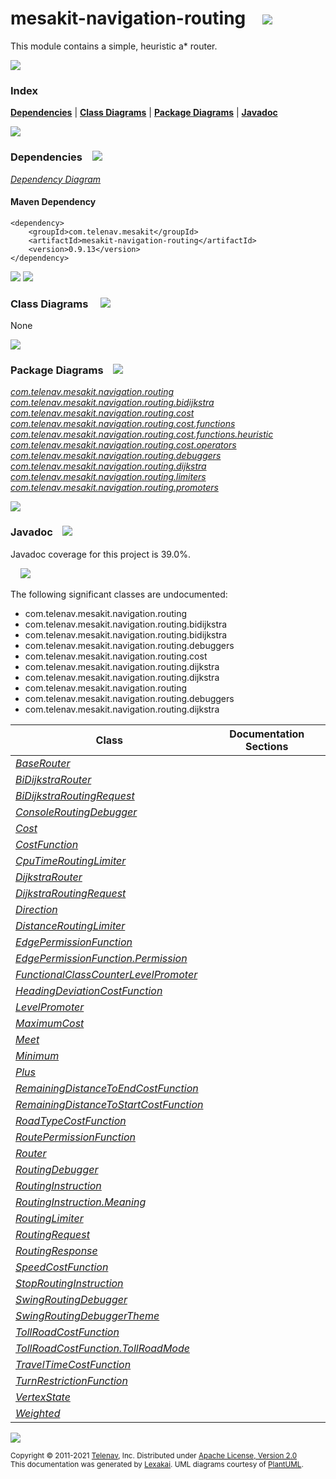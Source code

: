 [//]: # (start-user-text)



[//]: # (end-user-text)

# mesakit-navigation-routing &nbsp;&nbsp; <img src="https://telenav.github.io/telenav-assets/images/icons/branch-32.png" srcset="https://telenav.github.io/telenav-assets/images/icons/branch-32-2x.png 2x"/>

This module contains a simple, heuristic a* router.

<img src="https://telenav.github.io/telenav-assets/images/iconshorizontal-line-512.png" srcset="https://telenav.github.io/telenav-assets/png/separators/horizontal-line-512-2x.png 2x"/>

### Index



[**Dependencies**](#dependencies) | [**Class Diagrams**](#class-diagrams) | [**Package Diagrams**](#package-diagrams) | [**Javadoc**](#javadoc)

<img src="https://telenav.github.io/telenav-assets/images/iconshorizontal-line-512.png" srcset="https://telenav.github.io/telenav-assets/png/separators/horizontal-line-512-2x.png 2x"/>

### Dependencies <a name="dependencies"></a> &nbsp;&nbsp; <img src="https://telenav.github.io/telenav-assets/images/iconsdependencies-32.png" srcset="https://telenav.github.io/telenav-assets/images/iconsdependencies-32-2x.png 2x"/>

[*Dependency Diagram*](https://www.mesakit.org/0.9.13/lexakai/mesakit/mesakit-navigation/routing/documentation/diagrams/dependencies.svg)

#### Maven Dependency

    <dependency>
        <groupId>com.telenav.mesakit</groupId>
        <artifactId>mesakit-navigation-routing</artifactId>
        <version>0.9.13</version>
    </dependency>

<img src="https://telenav.github.io/telenav-assets/images/iconshorizontal-line-128.png" srcset="https://telenav.github.io/telenav-assets/png/separators/horizontal-line-128-2x.png 2x"/>

[//]: # (start-user-text)



[//]: # (end-user-text)

<img src="https://telenav.github.io/telenav-assets/images/iconshorizontal-line-128.png" srcset="https://telenav.github.io/telenav-assets/png/separators/horizontal-line-128-2x.png 2x"/>

### Class Diagrams <a name="class-diagrams"></a> &nbsp; &nbsp; <img src="https://telenav.github.io/telenav-assets/images/iconsdiagram-40.png" srcset="https://telenav.github.io/telenav-assets/images/iconsdiagram-40-2x.png 2x"/>

None

<img src="https://telenav.github.io/telenav-assets/images/iconshorizontal-line-128.png" srcset="https://telenav.github.io/telenav-assets/png/separators/horizontal-line-128-2x.png 2x"/>

### Package Diagrams <a name="package-diagrams"></a> &nbsp;&nbsp; <img src="https://telenav.github.io/telenav-assets/images/iconsbox-32.png" srcset="https://telenav.github.io/telenav-assets/images/iconsbox-32-2x.png 2x"/>

[*com.telenav.mesakit.navigation.routing*](https://www.mesakit.org/0.9.13/lexakai/mesakit/mesakit-navigation/routing/documentation/diagrams/com.telenav.mesakit.navigation.routing.svg)  
[*com.telenav.mesakit.navigation.routing.bidijkstra*](https://www.mesakit.org/0.9.13/lexakai/mesakit/mesakit-navigation/routing/documentation/diagrams/com.telenav.mesakit.navigation.routing.bidijkstra.svg)  
[*com.telenav.mesakit.navigation.routing.cost*](https://www.mesakit.org/0.9.13/lexakai/mesakit/mesakit-navigation/routing/documentation/diagrams/com.telenav.mesakit.navigation.routing.cost.svg)  
[*com.telenav.mesakit.navigation.routing.cost.functions*](https://www.mesakit.org/0.9.13/lexakai/mesakit/mesakit-navigation/routing/documentation/diagrams/com.telenav.mesakit.navigation.routing.cost.functions.svg)  
[*com.telenav.mesakit.navigation.routing.cost.functions.heuristic*](https://www.mesakit.org/0.9.13/lexakai/mesakit/mesakit-navigation/routing/documentation/diagrams/com.telenav.mesakit.navigation.routing.cost.functions.heuristic.svg)  
[*com.telenav.mesakit.navigation.routing.cost.operators*](https://www.mesakit.org/0.9.13/lexakai/mesakit/mesakit-navigation/routing/documentation/diagrams/com.telenav.mesakit.navigation.routing.cost.operators.svg)  
[*com.telenav.mesakit.navigation.routing.debuggers*](https://www.mesakit.org/0.9.13/lexakai/mesakit/mesakit-navigation/routing/documentation/diagrams/com.telenav.mesakit.navigation.routing.debuggers.svg)  
[*com.telenav.mesakit.navigation.routing.dijkstra*](https://www.mesakit.org/0.9.13/lexakai/mesakit/mesakit-navigation/routing/documentation/diagrams/com.telenav.mesakit.navigation.routing.dijkstra.svg)  
[*com.telenav.mesakit.navigation.routing.limiters*](https://www.mesakit.org/0.9.13/lexakai/mesakit/mesakit-navigation/routing/documentation/diagrams/com.telenav.mesakit.navigation.routing.limiters.svg)  
[*com.telenav.mesakit.navigation.routing.promoters*](https://www.mesakit.org/0.9.13/lexakai/mesakit/mesakit-navigation/routing/documentation/diagrams/com.telenav.mesakit.navigation.routing.promoters.svg)

<img src="https://telenav.github.io/telenav-assets/images/iconshorizontal-line-128.png" srcset="https://telenav.github.io/telenav-assets/png/separators/horizontal-line-128-2x.png 2x"/>

### Javadoc <a name="javadoc"></a> &nbsp;&nbsp; <img src="https://telenav.github.io/telenav-assets/images/iconsbooks-32.png" srcset="https://telenav.github.io/telenav-assets/images/iconsbooks-32-2x.png 2x"/>

Javadoc coverage for this project is 39.0%.  
  
&nbsp; &nbsp; <img src="https://telenav.github.io/telenav-assets/meter-40-96.png" srcset="https://telenav.github.io/telenav-assets/meter-40-96-2x.png 2x"/>


The following significant classes are undocumented:  

- com.telenav.mesakit.navigation.routing  
- com.telenav.mesakit.navigation.routing.bidijkstra  
- com.telenav.mesakit.navigation.routing.bidijkstra  
- com.telenav.mesakit.navigation.routing.debuggers  
- com.telenav.mesakit.navigation.routing.cost  
- com.telenav.mesakit.navigation.routing.dijkstra  
- com.telenav.mesakit.navigation.routing.dijkstra  
- com.telenav.mesakit.navigation.routing  
- com.telenav.mesakit.navigation.routing.debuggers  
- com.telenav.mesakit.navigation.routing.dijkstra

| Class | Documentation Sections |
|---|---|
| [*BaseRouter*](https://www.mesakit.org/0.9.13/javadoc/mesakit/mesakit.navigation.routing//////////////////////////////////////////////////.html) |  |  
| [*BiDijkstraRouter*](https://www.mesakit.org/0.9.13/javadoc/mesakit/mesakit.navigation.routing///////////////////////////////////////////////////////////////////.html) |  |  
| [*BiDijkstraRoutingRequest*](https://www.mesakit.org/0.9.13/javadoc/mesakit/mesakit.navigation.routing///////////////////////////////////////////////////////////////////////////.html) |  |  
| [*ConsoleRoutingDebugger*](https://www.mesakit.org/0.9.13/javadoc/mesakit/mesakit.navigation.routing////////////////////////////////////////////////////////////////////////.html) |  |  
| [*Cost*](https://www.mesakit.org/0.9.13/javadoc/mesakit/mesakit.navigation.routing/////////////////////////////////////////////////.html) |  |  
| [*CostFunction*](https://www.mesakit.org/0.9.13/javadoc/mesakit/mesakit.navigation.routing/////////////////////////////////////////////////////////.html) |  |  
| [*CpuTimeRoutingLimiter*](https://www.mesakit.org/0.9.13/javadoc/mesakit/mesakit.navigation.routing//////////////////////////////////////////////////////////////////////.html) |  |  
| [*DijkstraRouter*](https://www.mesakit.org/0.9.13/javadoc/mesakit/mesakit.navigation.routing///////////////////////////////////////////////////////////////.html) |  |  
| [*DijkstraRoutingRequest*](https://www.mesakit.org/0.9.13/javadoc/mesakit/mesakit.navigation.routing///////////////////////////////////////////////////////////////////////.html) |  |  
| [*Direction*](https://www.mesakit.org/0.9.13/javadoc/mesakit/mesakit.navigation.routing//////////////////////////////////////////////////////////.html) |  |  
| [*DistanceRoutingLimiter*](https://www.mesakit.org/0.9.13/javadoc/mesakit/mesakit.navigation.routing///////////////////////////////////////////////////////////////////////.html) |  |  
| [*EdgePermissionFunction*](https://www.mesakit.org/0.9.13/javadoc/mesakit/mesakit.navigation.routing///////////////////////////////////////////////////////////////////.html) |  |  
| [*EdgePermissionFunction.Permission*](https://www.mesakit.org/0.9.13/javadoc/mesakit/mesakit.navigation.routing//////////////////////////////////////////////////////////////////////////////.html) |  |  
| [*FunctionalClassCounterLevelPromoter*](https://www.mesakit.org/0.9.13/javadoc/mesakit/mesakit.navigation.routing/////////////////////////////////////////////////////////////////////////////////////.html) |  |  
| [*HeadingDeviationCostFunction*](https://www.mesakit.org/0.9.13/javadoc/mesakit/mesakit.navigation.routing/////////////////////////////////////////////////////////////////////////////////////////////.html) |  |  
| [*LevelPromoter*](https://www.mesakit.org/0.9.13/javadoc/mesakit/mesakit.navigation.routing/////////////////////////////////////////////////////.html) |  |  
| [*MaximumCost*](https://www.mesakit.org/0.9.13/javadoc/mesakit/mesakit.navigation.routing//////////////////////////////////////////////////////////////////.html) |  |  
| [*Meet*](https://www.mesakit.org/0.9.13/javadoc/mesakit/mesakit.navigation.routing/////////////////////////////////////////////////////.html) |  |  
| [*Minimum*](https://www.mesakit.org/0.9.13/javadoc/mesakit/mesakit.navigation.routing//////////////////////////////////////////////////////////////.html) |  |  
| [*Plus*](https://www.mesakit.org/0.9.13/javadoc/mesakit/mesakit.navigation.routing///////////////////////////////////////////////////////////.html) |  |  
| [*RemainingDistanceToEndCostFunction*](https://www.mesakit.org/0.9.13/javadoc/mesakit/mesakit.navigation.routing///////////////////////////////////////////////////////////////////////////////////////////////////.html) |  |  
| [*RemainingDistanceToStartCostFunction*](https://www.mesakit.org/0.9.13/javadoc/mesakit/mesakit.navigation.routing/////////////////////////////////////////////////////////////////////////////////////////////////////.html) |  |  
| [*RoadTypeCostFunction*](https://www.mesakit.org/0.9.13/javadoc/mesakit/mesakit.navigation.routing/////////////////////////////////////////////////////////////////////////////////////.html) |  |  
| [*RoutePermissionFunction*](https://www.mesakit.org/0.9.13/javadoc/mesakit/mesakit.navigation.routing////////////////////////////////////////////////////////////////////.html) |  |  
| [*Router*](https://www.mesakit.org/0.9.13/javadoc/mesakit/mesakit.navigation.routing//////////////////////////////////////////////.html) |  |  
| [*RoutingDebugger*](https://www.mesakit.org/0.9.13/javadoc/mesakit/mesakit.navigation.routing///////////////////////////////////////////////////////.html) |  |  
| [*RoutingInstruction*](https://www.mesakit.org/0.9.13/javadoc/mesakit/mesakit.navigation.routing//////////////////////////////////////////////////////////.html) |  |  
| [*RoutingInstruction.Meaning*](https://www.mesakit.org/0.9.13/javadoc/mesakit/mesakit.navigation.routing//////////////////////////////////////////////////////////////////.html) |  |  
| [*RoutingLimiter*](https://www.mesakit.org/0.9.13/javadoc/mesakit/mesakit.navigation.routing//////////////////////////////////////////////////////.html) |  |  
| [*RoutingRequest*](https://www.mesakit.org/0.9.13/javadoc/mesakit/mesakit.navigation.routing//////////////////////////////////////////////////////.html) |  |  
| [*RoutingResponse*](https://www.mesakit.org/0.9.13/javadoc/mesakit/mesakit.navigation.routing///////////////////////////////////////////////////////.html) |  |  
| [*SpeedCostFunction*](https://www.mesakit.org/0.9.13/javadoc/mesakit/mesakit.navigation.routing//////////////////////////////////////////////////////////////////////////////////.html) |  |  
| [*StopRoutingInstruction*](https://www.mesakit.org/0.9.13/javadoc/mesakit/mesakit.navigation.routing//////////////////////////////////////////////////////////////.html) |  |  
| [*SwingRoutingDebugger*](https://www.mesakit.org/0.9.13/javadoc/mesakit/mesakit.navigation.routing//////////////////////////////////////////////////////////////////////.html) |  |  
| [*SwingRoutingDebuggerTheme*](https://www.mesakit.org/0.9.13/javadoc/mesakit/mesakit.navigation.routing///////////////////////////////////////////////////////////////////////////.html) |  |  
| [*TollRoadCostFunction*](https://www.mesakit.org/0.9.13/javadoc/mesakit/mesakit.navigation.routing///////////////////////////////////////////////////////////////////////////.html) |  |  
| [*TollRoadCostFunction.TollRoadMode*](https://www.mesakit.org/0.9.13/javadoc/mesakit/mesakit.navigation.routing////////////////////////////////////////////////////////////////////////////////////////.html) |  |  
| [*TravelTimeCostFunction*](https://www.mesakit.org/0.9.13/javadoc/mesakit/mesakit.navigation.routing/////////////////////////////////////////////////////////////////////////////.html) |  |  
| [*TurnRestrictionFunction*](https://www.mesakit.org/0.9.13/javadoc/mesakit/mesakit.navigation.routing//////////////////////////////////////////////////////////////////////////////.html) |  |  
| [*VertexState*](https://www.mesakit.org/0.9.13/javadoc/mesakit/mesakit.navigation.routing////////////////////////////////////////////////////////////.html) |  |  
| [*Weighted*](https://www.mesakit.org/0.9.13/javadoc/mesakit/mesakit.navigation.routing///////////////////////////////////////////////////////////////.html) |  |  

[//]: # (start-user-text)



[//]: # (end-user-text)

<img src="https://telenav.github.io/telenav-assets/images/iconshorizontal-line-512.png" srcset="https://telenav.github.io/telenav-assets/png/separators/horizontal-line-512-2x.png 2x"/>

<sub>Copyright &#169; 2011-2021 [Telenav](https://telenav.com), Inc. Distributed under [Apache License, Version 2.0](LICENSE)</sub>  
<sub>This documentation was generated by [Lexakai](https://lexakai.org). UML diagrams courtesy of [PlantUML](https://plantuml.com).</sub>
